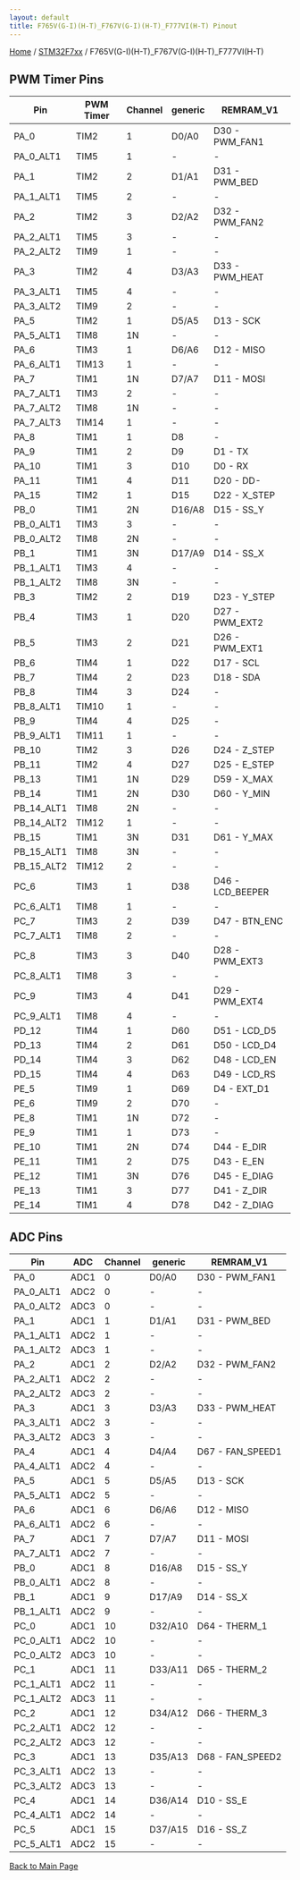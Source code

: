 ```yaml
---
layout: default
title: F765V(G-I)(H-T)_F767V(G-I)(H-T)_F777VI(H-T) Pinout
---
```


[Home](../../index.md) / [STM32F7xx](../index.md) / F765V(G-I)(H-T)_F767V(G-I)(H-T)_F777VI(H-T)

## PWM Timer Pins

| Pin | PWM Timer | Channel | generic | REMRAM_V1 |
| --- | --- | --- | --- | --- |
| PA_0 | TIM2 | 1 | D0/A0 | D30 - PWM_FAN1 |
| PA_0_ALT1 | TIM5 | 1 | - | - |
| PA_1 | TIM2 | 2 | D1/A1 | D31 - PWM_BED |
| PA_1_ALT1 | TIM5 | 2 | - | - |
| PA_2 | TIM2 | 3 | D2/A2 | D32 - PWM_FAN2 |
| PA_2_ALT1 | TIM5 | 3 | - | - |
| PA_2_ALT2 | TIM9 | 1 | - | - |
| PA_3 | TIM2 | 4 | D3/A3 | D33 - PWM_HEAT |
| PA_3_ALT1 | TIM5 | 4 | - | - |
| PA_3_ALT2 | TIM9 | 2 | - | - |
| PA_5 | TIM2 | 1 | D5/A5 | D13 - SCK |
| PA_5_ALT1 | TIM8 | 1N | - | - |
| PA_6 | TIM3 | 1 | D6/A6 | D12 - MISO |
| PA_6_ALT1 | TIM13 | 1 | - | - |
| PA_7 | TIM1 | 1N | D7/A7 | D11 - MOSI |
| PA_7_ALT1 | TIM3 | 2 | - | - |
| PA_7_ALT2 | TIM8 | 1N | - | - |
| PA_7_ALT3 | TIM14 | 1 | - | - |
| PA_8 | TIM1 | 1 | D8 | - |
| PA_9 | TIM1 | 2 | D9 | D1 - TX |
| PA_10 | TIM1 | 3 | D10 | D0 - RX |
| PA_11 | TIM1 | 4 | D11 | D20 - DD- |
| PA_15 | TIM2 | 1 | D15 | D22 - X_STEP |
| PB_0 | TIM1 | 2N | D16/A8 | D15 - SS_Y |
| PB_0_ALT1 | TIM3 | 3 | - | - |
| PB_0_ALT2 | TIM8 | 2N | - | - |
| PB_1 | TIM1 | 3N | D17/A9 | D14 - SS_X |
| PB_1_ALT1 | TIM3 | 4 | - | - |
| PB_1_ALT2 | TIM8 | 3N | - | - |
| PB_3 | TIM2 | 2 | D19 | D23 - Y_STEP |
| PB_4 | TIM3 | 1 | D20 | D27 - PWM_EXT2 |
| PB_5 | TIM3 | 2 | D21 | D26 - PWM_EXT1 |
| PB_6 | TIM4 | 1 | D22 | D17 - SCL |
| PB_7 | TIM4 | 2 | D23 | D18 - SDA |
| PB_8 | TIM4 | 3 | D24 | - |
| PB_8_ALT1 | TIM10 | 1 | - | - |
| PB_9 | TIM4 | 4 | D25 | - |
| PB_9_ALT1 | TIM11 | 1 | - | - |
| PB_10 | TIM2 | 3 | D26 | D24 - Z_STEP |
| PB_11 | TIM2 | 4 | D27 | D25 - E_STEP |
| PB_13 | TIM1 | 1N | D29 | D59 - X_MAX |
| PB_14 | TIM1 | 2N | D30 | D60 - Y_MIN |
| PB_14_ALT1 | TIM8 | 2N | - | - |
| PB_14_ALT2 | TIM12 | 1 | - | - |
| PB_15 | TIM1 | 3N | D31 | D61 - Y_MAX |
| PB_15_ALT1 | TIM8 | 3N | - | - |
| PB_15_ALT2 | TIM12 | 2 | - | - |
| PC_6 | TIM3 | 1 | D38 | D46 - LCD_BEEPER |
| PC_6_ALT1 | TIM8 | 1 | - | - |
| PC_7 | TIM3 | 2 | D39 | D47 - BTN_ENC |
| PC_7_ALT1 | TIM8 | 2 | - | - |
| PC_8 | TIM3 | 3 | D40 | D28 - PWM_EXT3 |
| PC_8_ALT1 | TIM8 | 3 | - | - |
| PC_9 | TIM3 | 4 | D41 | D29 - PWM_EXT4 |
| PC_9_ALT1 | TIM8 | 4 | - | - |
| PD_12 | TIM4 | 1 | D60 | D51 - LCD_D5 |
| PD_13 | TIM4 | 2 | D61 | D50 - LCD_D4 |
| PD_14 | TIM4 | 3 | D62 | D48 - LCD_EN |
| PD_15 | TIM4 | 4 | D63 | D49 - LCD_RS |
| PE_5 | TIM9 | 1 | D69 | D4 - EXT_D1 |
| PE_6 | TIM9 | 2 | D70 | - |
| PE_8 | TIM1 | 1N | D72 | - |
| PE_9 | TIM1 | 1 | D73 | - |
| PE_10 | TIM1 | 2N | D74 | D44 - E_DIR |
| PE_11 | TIM1 | 2 | D75 | D43 - E_EN |
| PE_12 | TIM1 | 3N | D76 | D45 - E_DIAG |
| PE_13 | TIM1 | 3 | D77 | D41 - Z_DIR |
| PE_14 | TIM1 | 4 | D78 | D42 - Z_DIAG |


## ADC Pins

| Pin | ADC | Channel | generic | REMRAM_V1 |
| --- | --- | --- | --- | --- |
| PA_0 | ADC1 | 0 | D0/A0 | D30 - PWM_FAN1 |
| PA_0_ALT1 | ADC2 | 0 | - | - |
| PA_0_ALT2 | ADC3 | 0 | - | - |
| PA_1 | ADC1 | 1 | D1/A1 | D31 - PWM_BED |
| PA_1_ALT1 | ADC2 | 1 | - | - |
| PA_1_ALT2 | ADC3 | 1 | - | - |
| PA_2 | ADC1 | 2 | D2/A2 | D32 - PWM_FAN2 |
| PA_2_ALT1 | ADC2 | 2 | - | - |
| PA_2_ALT2 | ADC3 | 2 | - | - |
| PA_3 | ADC1 | 3 | D3/A3 | D33 - PWM_HEAT |
| PA_3_ALT1 | ADC2 | 3 | - | - |
| PA_3_ALT2 | ADC3 | 3 | - | - |
| PA_4 | ADC1 | 4 | D4/A4 | D67 - FAN_SPEED1 |
| PA_4_ALT1 | ADC2 | 4 | - | - |
| PA_5 | ADC1 | 5 | D5/A5 | D13 - SCK |
| PA_5_ALT1 | ADC2 | 5 | - | - |
| PA_6 | ADC1 | 6 | D6/A6 | D12 - MISO |
| PA_6_ALT1 | ADC2 | 6 | - | - |
| PA_7 | ADC1 | 7 | D7/A7 | D11 - MOSI |
| PA_7_ALT1 | ADC2 | 7 | - | - |
| PB_0 | ADC1 | 8 | D16/A8 | D15 - SS_Y |
| PB_0_ALT1 | ADC2 | 8 | - | - |
| PB_1 | ADC1 | 9 | D17/A9 | D14 - SS_X |
| PB_1_ALT1 | ADC2 | 9 | - | - |
| PC_0 | ADC1 | 10 | D32/A10 | D64 - THERM_1 |
| PC_0_ALT1 | ADC2 | 10 | - | - |
| PC_0_ALT2 | ADC3 | 10 | - | - |
| PC_1 | ADC1 | 11 | D33/A11 | D65 - THERM_2 |
| PC_1_ALT1 | ADC2 | 11 | - | - |
| PC_1_ALT2 | ADC3 | 11 | - | - |
| PC_2 | ADC1 | 12 | D34/A12 | D66 - THERM_3 |
| PC_2_ALT1 | ADC2 | 12 | - | - |
| PC_2_ALT2 | ADC3 | 12 | - | - |
| PC_3 | ADC1 | 13 | D35/A13 | D68 - FAN_SPEED2 |
| PC_3_ALT1 | ADC2 | 13 | - | - |
| PC_3_ALT2 | ADC3 | 13 | - | - |
| PC_4 | ADC1 | 14 | D36/A14 | D10 - SS_E |
| PC_4_ALT1 | ADC2 | 14 | - | - |
| PC_5 | ADC1 | 15 | D37/A15 | D16 - SS_Z |
| PC_5_ALT1 | ADC2 | 15 | - | - |


[Back to Main Page](../../index.md)